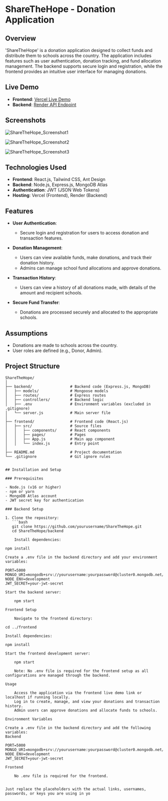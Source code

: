 # ShareTheHope - Donation Application

## Overview

'ShareTheHope' is a donation application designed to collect funds and distribute them to schools across the country. The application includes features such as user authentication, donation tracking, and fund allocation management. The backend supports secure login and registration, while the frontend provides an intuitive user interface for managing donations.

## Live Demo

- **Frontend**: [Vercel Live Demo](https://your-frontend-link.vercel.app/)
- **Backend**: [Render API Endpoint](https://your-backend-api-endpoint.onrender.com)

## Screenshots

![ShareTheHope_Screenshot1](https://github.com/yourusername/ShareTheHope/assets/screenshot1)

![ShareTheHope_Screenshot2](https://github.com/yourusername/ShareTheHope/assets/screenshot2)

![ShareTheHope_Screenshot3](https://github.com/yourusername/ShareTheHope/assets/screenshot3)

## Technologies Used

- **Frontend**: React.js, Tailwind CSS, Ant Design
- **Backend**: Node.js, Express.js, MongoDB Atlas
- **Authentication**: JWT (JSON Web Tokens)
- **Hosting**: Vercel (Frontend), Render (Backend)

## Features

- **User Authentication**:
  - Secure login and registration for users to access donation and transaction features.
  
- **Donation Management**:
  - Users can view available funds, make donations, and track their donation history.
  - Admins can manage school fund allocations and approve donations.
  
- **Transaction History**:
  - Users can view a history of all donations made, with details of the amount and recipient schools.
  
- **Secure Fund Transfer**:
  - Donations are processed securely and allocated to the appropriate schools.

## Assumptions

- Donations are made to schools across the country.
- User roles are defined (e.g., Donor, Admin).

## Project Structure

```plaintext
ShareTheHope/
│
├── backend/                 # Backend code (Express.js, MongoDB)
│   ├── models/              # Mongoose models
│   ├── routes/              # Express routes
│   ├── controllers/         # Backend logic
│   ├── .env                 # Environment variables (excluded in .gitignore)
│   └── server.js            # Main server file
│
├── frontend/                # Frontend code (React.js)
│   ├── src/                 # Source files
│   │   ├── components/      # React components
│   │   ├── pages/           # Pages
│   │   ├── App.js           # Main app component
│   │   └── index.js         # Entry point
│
├── README.md                # Project documentation
└── .gitignore               # Git ignore rules


## Installation and Setup

### Prerequisites

- Node.js (v16 or higher)
- npm or yarn
- MongoDB Atlas account
- JWT secret key for authentication

### Backend Setup

1. Clone the repository:
   ```bash
   git clone https://github.com/yourusername/ShareTheHope.git
   cd ShareTheHope/backend

    Install dependencies:

npm install

Create a .env file in the backend directory and add your environment variables:

PORT=5000
MONGO_URI=mongodb+srv://yourusername:yourpassword@cluster0.mongodb.net/ShareTheHope
NODE_ENV=development
JWT_SECRET=your-jwt-secret

Start the backend server:

    npm start

Frontend Setup

    Navigate to the frontend directory:

cd ../frontend

Install dependencies:

npm install

Start the frontend development server:

    npm start

    Note: No .env file is required for the frontend setup as all configurations are managed through the backend.

Usage

    Access the application via the frontend live demo link or localhost if running locally.
    Log in to create, manage, and view your donations and transaction history.
    Admin users can approve donations and allocate funds to schools.

Environment Variables

Create a .env file in the backend directory and add the following variables:
Backend

PORT=5000
MONGO_URI=mongodb+srv://yourusername:yourpassword@cluster0.mongodb.net/ShareTheHope
NODE_ENV=development
JWT_SECRET=your-jwt-secret

Frontend

    No .env file is required for the frontend.


Just replace the placeholders with the actual links, usernames, passwords, or keys you are using in yo